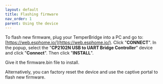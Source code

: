 ```yaml
---
layout: default
title: Flashing firmware
nav_order: 1
parent: Using the device
---
```


To flash new firmware, plug your TemperBridge into a PC and go to: [https://web.esphome.io/](https://web.esphome.io/). Click "**CONNECT**". In the popup,
select the "**CP2102N USB to UART Bridge Controller**" device and click "**Connect**". Then click "**INSTALL**".

Give it the firmware.bin file to install.

Alternatively, you can factory reset the device and use the captive portal to flash new firmware.